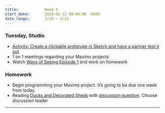 ```yaml
---
title:            Week 5
start_date:       2019-02-12 00:00:00 -0500
date_range:       2/19 – 2/22
---
```


### Tuesday, Studio

- [Activity: Create a clickable prototype in Sketch and have a partner test it out](https://paper.dropbox.com/doc/CI19-Basic-Prototyping-in-Sketch--AX3qjJ5iOmxpIgHUWq~vKNptAQ-qA15AZv1XDq0Fk9JtZe57)
- 1 on 1 meetings regarding your Maxims projects
- Watch [Ways of Seeing Episode 1](https://www.youtube.com/watch?v=0pDE4VX_9Kk) and work on homework

### Homework
- Begin programming your Maxims project. It&rsquo;s going to be due one week from today.
- Reading [Ducks and Decorated Sheds](https://99percentinvisible.org/article/lessons-sin-city-architecture-ducks-versus-decorated-sheds/) with [discussion question](https://docs.google.com/document/d/1dlm3FdGKKClPCTH6k-3koIshJuMij9Vxs8lJkWJHdBM/edit?usp=sharing). Choose discussion leader

---
